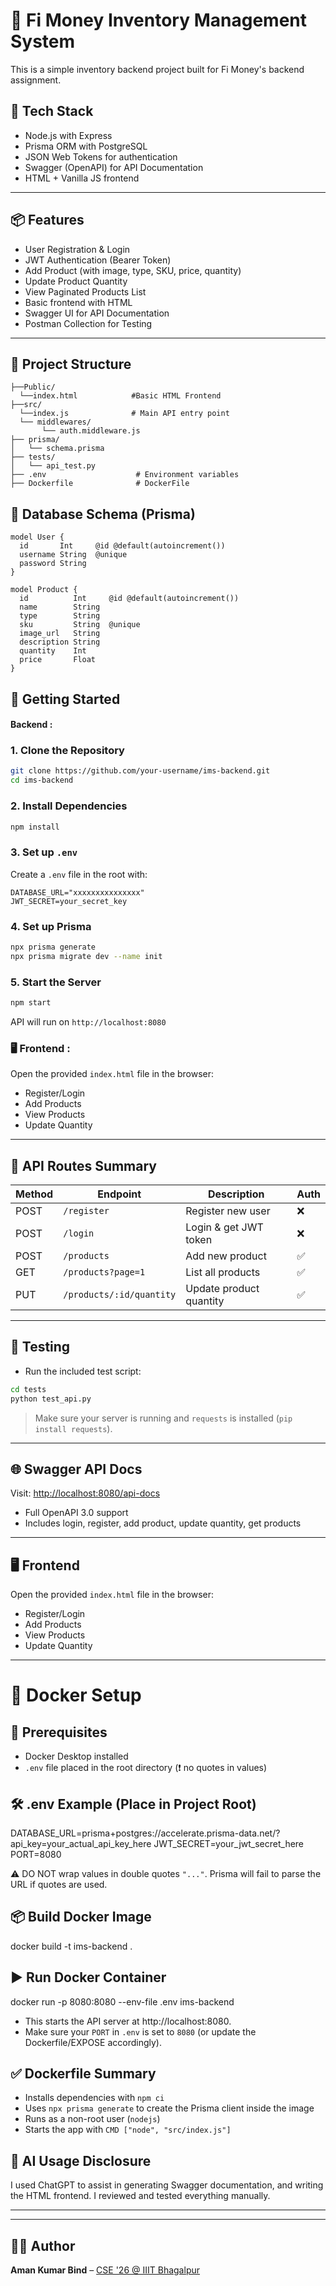 # 🛒 Fi Money Inventory Management System

This is a simple inventory backend project built for Fi Money's backend assignment.

## 🔧 Tech Stack

- Node.js with Express
- Prisma ORM with PostgreSQL
- JSON Web Tokens for authentication
- Swagger (OpenAPI) for API Documentation
- HTML + Vanilla JS frontend

---

## 📦 Features

- User Registration & Login
- JWT Authentication (Bearer Token)
- Add Product (with image, type, SKU, price, quantity)
- Update Product Quantity
- View Paginated Products List
- Basic frontend with HTML
- Swagger UI for API Documentation
- Postman Collection for Testing

---
## 📁 Project Structure

```
├──Public/
  └──index.html            #Basic HTML Frontend
├──src/
  └──index.js              # Main API entry point
  └── middlewares/
       └── auth.middleware.js
├── prisma/
│   └── schema.prisma
├── tests/
│   └── api_test.py
├── .env                    # Environment variables
├── Dockerfile              # DockerFile     
```

## 📂 Database Schema (Prisma)

```
model User {
  id       Int     @id @default(autoincrement())
  username String  @unique
  password String
}

model Product {
  id          Int     @id @default(autoincrement())
  name        String
  type        String
  sku         String  @unique
  image_url   String   
  description String
  quantity    Int
  price       Float
}
```

## 🚀 Getting Started
 #### Backend :
### 1. Clone the Repository

```bash
git clone https://github.com/your-username/ims-backend.git
cd ims-backend
```

### 2. Install Dependencies

```bash
npm install
```

### 3. Set up `.env`

Create a `.env` file in the root with:

```env
DATABASE_URL="xxxxxxxxxxxxxxx"
JWT_SECRET=your_secret_key
```

### 4. Set up Prisma

```bash
npx prisma generate
npx prisma migrate dev --name init
```

### 5. Start the Server

```bash
npm start
```

API will run on `http://localhost:8080`

### 🖥️ Frontend :

Open the provided `index.html` file in the browser:

- Register/Login
- Add Products
- View Products
- Update Quantity
---

## 🔁 API Routes Summary

| Method | Endpoint                     | Description                  | Auth |
|--------|------------------------------|------------------------------|------|
| POST   | `/register`                  | Register new user            | ❌   |
| POST   | `/login`                     | Login & get JWT token        | ❌   |
| POST   | `/products`                  | Add new product              | ✅   |
| GET    | `/products?page=1`           | List all products            | ✅   |
| PUT    | `/products/:id/quantity`     | Update product quantity      | ✅   |

---
## 🧪 Testing

- Run the included test script:

```bash
cd tests
python test_api.py
```

> Make sure your server is running and `requests` is installed (`pip install requests`).

---

## 🌐 Swagger API Docs

Visit: [http://localhost:8080/api-docs](http://localhost:8080/api-docs)

- Full OpenAPI 3.0 support
- Includes login, register, add product, update quantity, get products

---

## 🖥️ Frontend 

Open the provided `index.html` file in the browser:

- Register/Login
- Add Products
- View Products
- Update Quantity

---
🚢 Docker Setup
===============

🧩 Prerequisites
----------------
- Docker Desktop installed
- `.env` file placed in the root directory (❗ no quotes in values)

🛠️ .env Example (Place in Project Root)
---------------------------------------
DATABASE_URL=prisma+postgres://accelerate.prisma-data.net/?api_key=your_actual_api_key_here
JWT_SECRET=your_jwt_secret_here
PORT=8080

⚠️ DO NOT wrap values in double quotes `"..."`. Prisma will fail to parse the URL if quotes are used.

📦 Build Docker Image
---------------------
docker build -t ims-backend .

▶️ Run Docker Container
------------------------
docker run -p 8080:8080 --env-file .env ims-backend

- This starts the API server at http://localhost:8080.
- Make sure your `PORT` in `.env` is set to `8080` (or update the Dockerfile/EXPOSE accordingly).

✅ Dockerfile Summary
----------------------
- Installs dependencies with `npm ci`
- Uses `npx prisma generate` to create the Prisma client inside the image
- Runs as a non-root user (`nodejs`)
- Starts the app with `CMD ["node", "src/index.js"]`

## 🧠 AI Usage Disclosure

I used ChatGPT to assist in generating Swagger documentation, and writing the HTML frontend. I reviewed and tested everything manually.

---

---

## 👨‍💻 Author

**Aman Kumar Bind** – [CSE '26 @ IIIT Bhagalpur](https://github.com/amanbind898)
